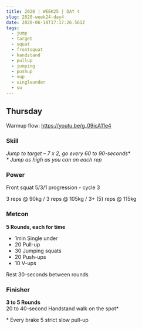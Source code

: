 ```yaml
---
title: 2020 | WEEK25 | DAY 4
slug: 2020-week24-day4
date: 2020-06-18T17:17:26.561Z
tags:
  - jump
  - target
  - squat
  - frontsquat
  - handstand
  - pullup
  - jumping
  - pushup
  - vup
  - singleunder
  - su
---
```

## Thursday

Warmup flow: <https://youtu.be/g_09icA11e4>

### Skill

**Jump to target* – 7 x 2, go every 60 to 90-seconds**\
*\* Jump as high as you can on each rep*

### Power

Front squat 5/3/1 progression - cycle 3

3 reps @ 90kg / 3 reps @ 105kg / 3+ (5) reps @ 115kg

### Metcon

**5 Rounds, each for time**

* 1min Single under
* 20 Pull-up
* 30 Jumping squats
* 20 Push-ups
* 10 V-ups

Rest 30-seconds between rounds

### Finisher

**3 to 5 Rounds**\
20 to 40-second Handstand walk on the spot*

\* Every brake 5 strict slow pull-up
